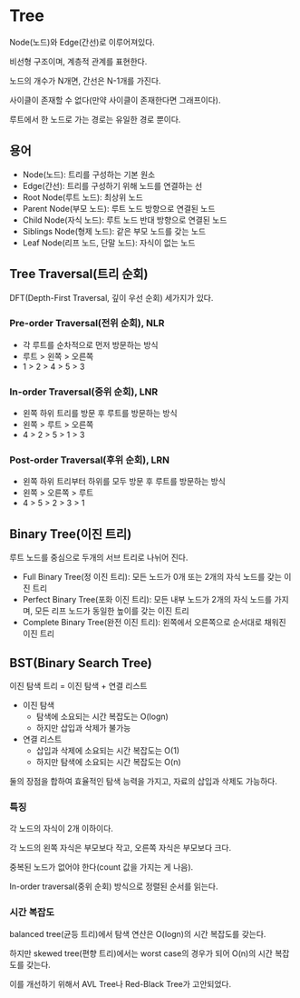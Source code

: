 # Tree

Node(노드)와 Edge(간선)로 이루어져있다.

비선형 구조이며, 계층적 관계를 표현한다.

노드의 개수가 N개면, 간선은 N-1개를 가진다.

사이클이 존재할 수 없다(만약 사이클이 존재한다면 그래프이다).

루트에서 한 노드로 가는 경로는 유일한 경로 뿐이다.

## 용어

- Node(노드): 트리를 구성하는 기본 원소
- Edge(간선): 트리를 구성하기 위해 노드를 연결하는 선
- Root Node(루트 노드): 최상위 노드
- Parent Node(부모 노드): 루트 노드 방향으로 연결된 노드
- Child Node(자식 노드): 루트 노드 반대 방향으로 연결된 노드
- Siblings Node(형제 노드): 같은 부모 노드를 갖는 노드
- Leaf Node(리프 노드, 단말 노드): 자식이 없는 노드

## Tree Traversal(트리 순회)

DFT(Depth-First Traversal, 깊이 우선 순회) 세가지가 있다.

### Pre-order Traversal(전위 순회), NLR

- 각 루트를 순차적으로 먼저 방문하는 방식
- 루트 > 왼쪽 > 오른쪽
- 1 > 2 > 4 > 5 > 3

### In-order Traversal(중위 순회), LNR

- 왼쪽 하위 트리를 방문 후 루트를 방문하는 방식
- 왼쪽 > 루트 > 오른쪽
- 4 > 2 > 5 > 1 > 3

### Post-order Traversal(후위 순회), LRN

- 왼쪽 하위 트리부터 하위를 모두 방문 후 루트를 방문하는 방식
- 왼쪽 > 오른쪽 > 루트
- 4 > 5 > 2 > 3 > 1

## Binary Tree(이진 트리)

루트 노드를 중심으로 두개의 서브 트리로 나뉘어 진다.

- Full Binary Tree(정 이진 트리): 모든 노드가 0개 또는 2개의 자식 노드를 갖는 이진 트리
- Perfect Binary Tree(포화 이진 트리): 모든 내부 노드가 2개의 자식 노드를 가지며, 모든 리프 노드가 동일한 높이를 갖는 이진 트리
- Complete Binary Tree(완전 이진 트리): 왼쪽에서 오른쪽으로 순서대로 채워진 이진 트리

## BST(Binary Search Tree)

이진 탐색 트리 = 이진 탐색 + 연결 리스트

- 이진 탐색
  - 탐색에 소요되는 시간 복잡도는 O(logn)
  - 하지만 삽입과 삭제가 불가능
- 연결 리스트
  - 삽입과 삭제에 소요되는 시간 복잡도는 O(1)
  - 하지만 탐색에 소요되는 시간 복잡도는 O(n)

둘의 장점을 합하여 효율적인 탐색 능력을 가지고, 자료의 삽입과 삭제도 가능하다.

### 특징

각 노드의 자식이 2개 이하이다.

각 노드의 왼쪽 자식은 부모보다 작고, 오른쪽 자식은 부모보다 크다.

중복된 노드가 없어야 한다(count 값을 가지는 게 나음).

In-order traversal(중위 순회) 방식으로 정렬된 순서를 읽는다.

### 시간 복잡도

balanced tree(균등 트리)에서 탐색 연산은 O(logn)의 시간 복잡도를 갖는다.

하지만 skewed tree(편향 트리)에서는 worst case의 경우가 되어 O(n)의 시간 복잡도를 갖는다.

이를 개선하기 위해서 AVL Tree나 Red-Black Tree가 고안되었다.
